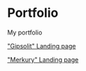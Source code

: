 # Portfolio 
My portfolio


["Gipsolit" Landing page](https://Kserxs-23.github.io/lesson_14/index.html 'First work')


["Merkury" Landing page](https://Kserxs-23.github.io/Merkury/index.html 'Second work')
